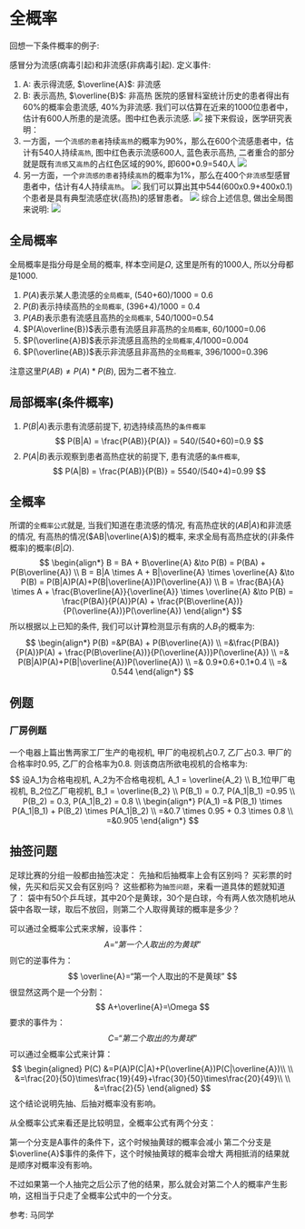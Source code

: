 # 全概率

回想一下条件概率的例子:

感冒分为流感(病毒引起)和非流感(非病毒引起). 
定义事件:
1. A: 表示得流感, $\overline{A}$: 非流感
2. B: 表示高热, $\overline{B}$: 非高热
医院的感冒科室统计历史的患者得出有60%的概率会患流感, 40%为非流感. 我们可以估算在近来的1000位患者中，估计有600人所患的是流感。图中红色表示流感.
![](./probability_全概率/100.png)
接下来假设，医学研究表明：
1. 一方面，一个`流感的患者`持续`高热`的概率为90%，那么在600个流感患者中，估计有540人持续`高热`, 图中红色表示流感600人, 蓝色表示高热, 二者重合的部分就是既有`流感`又`高热`的占红色区域的90%, 即600*0.9=540人
![](./probability_全概率/200.png)
2. 另一方面，一个`非流感的患者`持续`高热`的概率为1%，那么在400个`非流感`型感冒患者中，估计有4人持续`高热`。
![](./probability_全概率/300.png)
我们可以算出其中544(600x0.9+400x0.1)个患者是具有典型流感症状(高热)的感冒患者。
![](./probability_全概率/400.png)
综合上述信息, 做出全局图来说明:
![](./probability_全概率/600.png)

## 全局概率
全局概率是指分母是全局的概率, 样本空间是$\Omega$, 这里是所有的1000人, 所以分母都是1000.
1. $P(A)$表示某人患流感的`全局概率`, (540+60)/1000 = 0.6
2. $P(B)$表示持续高热的`全局概率`, (396+4)/1000 = 0.4
3. $P(AB)$表示患有流感且高热的`全局概率`, 540/1000=0.54
8. $P(A\overline{B})$表示患有流感且非高热的`全局概率`, 60/1000=0.06
9. $P(\overline{A}B)$表示非流感且高热的`全局概率`,4/1000=0.004
10. $P(\overline{AB})$表示非流感且非高热的`全局概率`, 396/1000=0.396

注意这里$P(AB) \neq P(A)*P(B)$, 因为二者不独立.
## 局部概率(条件概率)
1. $P(B|A)$表示患有流感前提下, 初选持续高热的`条件概率`
$$
P(B|A) = \frac{P(AB)}{P(A)} = 540/(540+60)=0.9
$$
1. $P(A|B)$表示观察到患者高热症状的前提下, 患有流感的`条件概率`, 
$$
P(A|B) = \frac{P(AB)}{P(B)} = 5540/(540+4)=0.99
$$


## 全概率
所谓的`全概率公式`就是, 当我们知道在患流感的情况, 有高热症状的($AB|A$)和非流感的情况, 有高热的情况($AB|\overline{A}$)的概率, 来求全局有高热症状的(非条件概率)的概率($B|\Omega$).
$$
\begin{align*}
B = BA + B\overline{A} &\to P(B) = P(BA) + P(B\overline{A})  \\
B = B|A \times A + B|\overline{A} \times \overline{A} &\to P(B) = P(B|A)P(A)+P(B|\overline{A})P(\overline{A})  \\
B = \frac{BA}{A} \times A  +   \frac{B\overline{A}}{\overline{A}} \times \overline{A} &\to P(B) = \frac{P(BA)}{P(A)}P(A) + \frac{P(B\overline{A})}{P(\overline{A})}P(\overline{A}) 
\end{align*}
$$
所以根据以上已知的条件, 我们可以计算检测显示有病的人$B_1$的概率为:
$$
\begin{align*}
    P(B) =&P(BA) + P(B\overline{A})  \\
    =&\frac{P(BA)}{P(A)}P(A) + \frac{P(B\overline{A})}{P(\overline{A})}P(\overline{A})  \\
    =& P(B|A)P(A)+P(B|\overline{A})P(\overline{A})  \\
    =& 0.9*0.6+0.1*0.4  \\
    =& 0.544
\end{align*}
$$


## 例题
### 厂房例题
一个电器上篇出售两家工厂生产的电视机, 甲厂的电视机占0.7, 乙厂占0.3. 甲厂的合格率时0.95, 乙厂的合格率为0.8. 则该商店所欲电视机的合格率为:
$$
设A_1为合格电视机, A_2为不合格电视机, A_1 = \overline{A_2} \\
B_1位甲厂电视机, B_2位乙厂电视机, B_1 = \overline{B_2} \\
P(B_1) = 0.7, P(A_1|B_1) =0.95 \\
P(B_2) = 0.3, P(A_1|B_2) = 0.8 \\
\begin{align*}
P(A_1) =& P(B_1) \times P(A_1|B_1) + P(B_2) \times P(A_1|B_2) \\
=&0.7 \times 0.95 + 0.3 \times 0.8  \\
=&0.905
\end{align*}
$$

## 抽签问题
足球比赛的分组一般都由抽签决定：
先抽和后抽概率上会有区别吗？
买彩票的时候，先买和后买又会有区别吗？
这些都称为`抽签问题`，来看一道具体的题就知道了：
袋中有50个乒乓球，其中20个是黄球，30个是白球，今有两人依次随机地从袋中各取一球，取后不放回，则第二个人取得黄球的概率是多少？

可以通过全概率公式来求解，设事件：
$$
A=“第一个人取出的为黄球”
$$
则它的逆事件为：
$$
\overline{A}=“第一个人取出的不是黄球”
$$
很显然这两个是一个分割：
$$
A+\overline{A}=\Omega
$$
要求的事件为：
$$
C=“第二个取出的为黄球”
$$
可以通过全概率公式来计算：
$$
\begin{aligned}
    P(C)
        &=P(A)P(C|A)+P(\overline{A})P(C|\overline{A})\\
        \\
        &=\frac{20}{50}\times\frac{19}{49}+\frac{30}{50}\times\frac{20}{49}\\
        \\
        &=\frac{2}{5}
\end{aligned}
$$
这个结论说明先抽、后抽对概率没有影响。

从全概率公式来看还是比较明显，全概率公式有两个分支：

第一个分支是A事件的条件下，这个时候抽黄球的概率会减小
第二个分支是$\overline{A}$事件的条件下，这个时候抽黄球的概率会增大
两相抵消的结果就是顺序对概率没有影响。

不过如果第一个人抽完之后公示了他的结果，那么就会对第二个人的概率产生影响，这相当于只走了全概率公式中的一个分支。

参考:
马同学